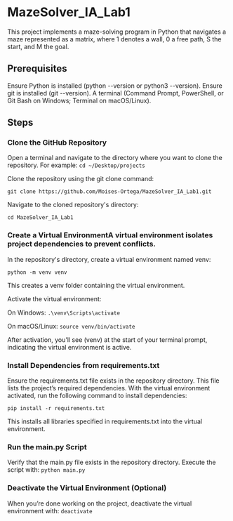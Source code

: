 # MazeSolver_IA_Lab1
This project implements a maze-solving program in Python that navigates a maze represented as a matrix, where 1 denotes a wall, 0 a free path, S the start, and M the goal.

## Prerequisites

Ensure Python is installed (python --version or python3 --version).
Ensure git is installed (git --version).
A terminal (Command Prompt, PowerShell, or Git Bash on Windows; Terminal on macOS/Linux).

## Steps

### Clone the GitHub Repository

Open a terminal and navigate to the directory where you want to clone the repository.
For example:
```cd ~/Desktop/projects```

Clone the repository using the git clone command: 

```git clone https://github.com/Moises-Ortega/MazeSolver_IA_Lab1.git```

Navigate to the cloned repository's directory:

```cd MazeSolver_IA_Lab1```

### Create a Virtual EnvironmentA virtual environment isolates project dependencies to prevent conflicts.

In the repository's directory, create a virtual environment named venv:

```python -m venv venv```

This creates a venv folder containing the virtual environment.

Activate the virtual environment:

On Windows:
```.\venv\Scripts\activate```

On macOS/Linux:
```source venv/bin/activate```


After activation, you’ll see (venv) at the start of your terminal prompt, indicating the virtual environment is active.



### Install Dependencies from requirements.txt

Ensure the requirements.txt file exists in the repository directory. This file lists the project’s required dependencies.
With the virtual environment activated, run the following command to install dependencies:

```pip install -r requirements.txt```

This installs all libraries specified in requirements.txt into the virtual environment.


### Run the main.py Script

Verify that the main.py file exists in the repository directory.
Execute the script with:
```python main.py```


### Deactivate the Virtual Environment (Optional)

When you’re done working on the project, deactivate the virtual environment with:
```deactivate```




